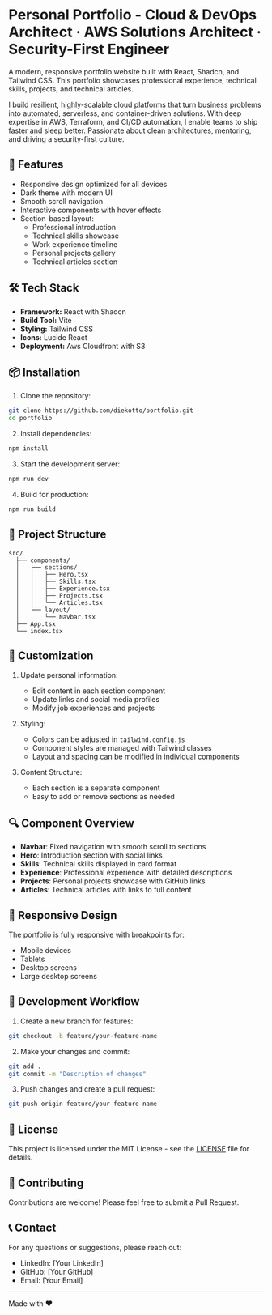 # Personal Portfolio - Cloud & DevOps Architect · AWS Solutions Architect · Security-First Engineer

A modern, responsive portfolio website built with React, Shadcn, and Tailwind CSS. This portfolio showcases professional experience, technical skills, projects, and technical articles.

I build resilient, highly-scalable cloud platforms that turn business problems into automated, serverless, and container-driven solutions. With deep expertise in AWS, Terraform, and CI/CD automation, I enable teams to ship faster and sleep better. Passionate about clean architectures, mentoring, and driving a security-first culture.

## 🚀 Features

- Responsive design optimized for all devices
- Dark theme with modern UI
- Smooth scroll navigation
- Interactive components with hover effects
- Section-based layout:
  - Professional introduction
  - Technical skills showcase
  - Work experience timeline
  - Personal projects gallery
  - Technical articles section

## 🛠️ Tech Stack

- **Framework:** React with Shadcn
- **Build Tool:** Vite
- **Styling:** Tailwind CSS
- **Icons:** Lucide React
- **Deployment:** Aws Cloudfront with S3

## 📦 Installation

1. Clone the repository:

```bash
git clone https://github.com/diekotto/portfolio.git
cd portfolio
```

2. Install dependencies:

```bash
npm install
```

3. Start the development server:

```bash
npm run dev
```

4. Build for production:

```bash
npm run build
```

## 🔧 Project Structure

```
src/
  ├── components/
  │   ├── sections/
  │   │   ├── Hero.tsx
  │   │   ├── Skills.tsx
  │   │   ├── Experience.tsx
  │   │   ├── Projects.tsx
  │   │   └── Articles.tsx
  │   └── layout/
  │       └── Navbar.tsx
  ├── App.tsx
  └── index.tsx
```

## 🎨 Customization

1. Update personal information:

   - Edit content in each section component
   - Update links and social media profiles
   - Modify job experiences and projects

2. Styling:

   - Colors can be adjusted in `tailwind.config.js`
   - Component styles are managed with Tailwind classes
   - Layout and spacing can be modified in individual components

3. Content Structure:
   - Each section is a separate component
   - Easy to add or remove sections as needed

## 🔍 Component Overview

- **Navbar**: Fixed navigation with smooth scroll to sections
- **Hero**: Introduction section with social links
- **Skills**: Technical skills displayed in card format
- **Experience**: Professional experience with detailed descriptions
- **Projects**: Personal projects showcase with GitHub links
- **Articles**: Technical articles with links to full content

## 📱 Responsive Design

The portfolio is fully responsive with breakpoints for:

- Mobile devices
- Tablets
- Desktop screens
- Large desktop screens

## 🔄 Development Workflow

1. Create a new branch for features:

```bash
git checkout -b feature/your-feature-name
```

2. Make your changes and commit:

```bash
git add .
git commit -m "Description of changes"
```

3. Push changes and create a pull request:

```bash
git push origin feature/your-feature-name
```

## 📄 License

This project is licensed under the MIT License - see the [LICENSE](LICENSE) file for details.

## 🤝 Contributing

Contributions are welcome! Please feel free to submit a Pull Request.

## 📞 Contact

For any questions or suggestions, please reach out:

- LinkedIn: [Your LinkedIn]
- GitHub: [Your GitHub]
- Email: [Your Email]

---

Made with ❤️
